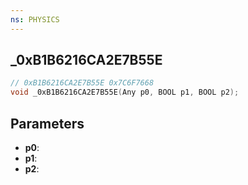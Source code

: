 ```yaml
---
ns: PHYSICS
---
```

## _0xB1B6216CA2E7B55E

```c
// 0xB1B6216CA2E7B55E 0x7C6F7668
void _0xB1B6216CA2E7B55E(Any p0, BOOL p1, BOOL p2);
```


## Parameters
* **p0**: 
* **p1**: 
* **p2**: 

